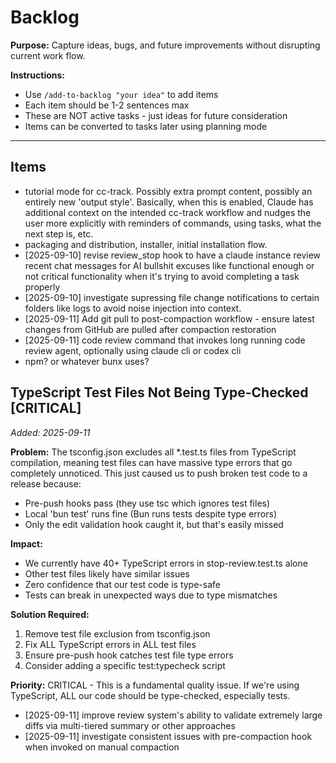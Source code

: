 # Backlog

**Purpose:** Capture ideas, bugs, and future improvements without disrupting current work flow.

**Instructions:**
- Use `/add-to-backlog "your idea"` to add items
- Each item should be 1-2 sentences max
- These are NOT active tasks - just ideas for future consideration
- Items can be converted to tasks later using planning mode

---

## Items

<!-- Items will be added below -->
- tutorial mode for cc-track. Possibly extra prompt content, possibly an entirely new 'output style'. Basically, when this is enabled, Claude has additional context on the intended cc-track workflow and nudges the user more explicitly with reminders of commands, using tasks, what the next step is, etc.
- packaging and distribution, installer, initial installation flow.
- [2025-09-10] revise review_stop hook to have a claude instance review recent chat messages for AI bullshit excuses like functional enough or not critical functionality when it's trying to avoid completing a task properly
- [2025-09-10] investigate supressing file change notifications to certain folders like logs to avoid noise injection into context.
- [2025-09-11] Add git pull to post-compaction workflow - ensure latest changes from GitHub are pulled after compaction restoration
- [2025-09-11] code review command that invokes long running code review agent, optionally using claude cli or codex cli
- npm? or whatever bunx uses?


## TypeScript Test Files Not Being Type-Checked [CRITICAL]
*Added: 2025-09-11*

**Problem:** The tsconfig.json excludes all *.test.ts files from TypeScript compilation, meaning test files can have massive type errors that go completely unnoticed. This just caused us to push broken test code to a release because:
- Pre-push hooks pass (they use tsc which ignores test files)
- Local 'bun test' runs fine (Bun runs tests despite type errors)
- Only the edit validation hook caught it, but that's easily missed

**Impact:** 
- We currently have 40+ TypeScript errors in stop-review.test.ts alone
- Other test files likely have similar issues
- Zero confidence that our test code is type-safe
- Tests can break in unexpected ways due to type mismatches

**Solution Required:**
1. Remove test file exclusion from tsconfig.json
2. Fix ALL TypeScript errors in ALL test files
3. Ensure pre-push hook catches test file type errors
4. Consider adding a specific test:typecheck script

**Priority:** CRITICAL - This is a fundamental quality issue. If we're using TypeScript, ALL our code should be type-checked, especially tests.
- [2025-09-11] improve review system's ability to validate extremely large diffs via multi-tiered summary or other approaches
- [2025-09-11] investigate consistent issues with pre-compaction hook when invoked on manual compaction
